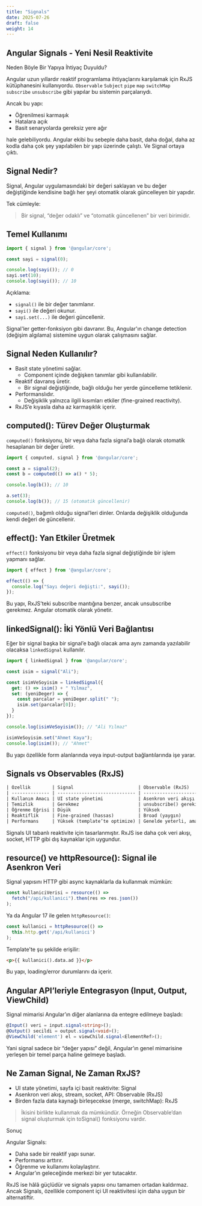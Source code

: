 ```yaml
---
title: "Signals"
date: 2025-07-26
draft: false
weight: 14
---
```


## Angular Signals - Yeni Nesil Reaktivite

Neden Böyle Bir Yapıya İhtiyaç Duyuldu?

Angular uzun yıllardır reaktif programlama ihtiyaçlarını karşılamak için RxJS kütüphanesini kullanıyordu. `Observable` `Subject` `pipe` `map` `switchMap` `subscribe` `unsubscribe` gibi yapılar bu sistemin parçalarıydı.

Ancak bu yapı:
- Öğrenilmesi karmaşık
- Hatalara açık
- Basit senaryolarda gereksiz yere ağır

hale gelebiliyordu. Angular ekibi bu sebeple daha basit, daha doğal, daha az kodla daha çok şey yapılabilen bir yapı üzerinde çalıştı. Ve Signal ortaya çıktı.

## Signal Nedir?

Signal, Angular uygulamasındaki bir değeri saklayan ve bu değer değiştiğinde kendisine bağlı her şeyi otomatik olarak güncelleyen bir yapıdır.


Tek cümleyle:
> Bir signal, “değer odaklı” ve “otomatik güncellenen” bir veri birimidir.

## Temel Kullanımı

```ts
import { signal } from '@angular/core';

const sayi = signal(0);

console.log(sayi()); // 0
sayi.set(10);
console.log(sayi()); // 10
```

Açıklama:

- `signal()` ile bir değer tanımlanır.
- `sayi()` ile değeri okunur.
- `sayi.set(...)` ile değeri güncellenir.

Signal'ler getter-fonksiyon gibi davranır. Bu, Angular'ın change detection (değişim algılama) sistemine uygun olarak çalışmasını sağlar.


## Signal Neden Kullanılır?

- Basit state yönetimi sağlar.
    - Component içinde değişken tanımlar gibi kullanılabilir.
- Reaktif davranış üretir.
    - Bir signal değiştiğinde, bağlı olduğu her yerde güncelleme tetiklenir.
- Performanslıdır.
    - Değişiklik yalnızca ilgili kısımları etkiler (fine-grained reactivity).
- RxJS’e kıyasla daha az karmaşıklık içerir.

## computed(): Türev Değer Oluşturmak

`computed()` fonksiyonu, bir veya daha fazla signal’a bağlı olarak otomatik hesaplanan bir değer üretir.

```ts
import { computed, signal } from '@angular/core';

const a = signal(2);
const b = computed(() => a() * 5);

console.log(b()); // 10

a.set(3);
console.log(b()); // 15 (otomatik güncellenir)
```

`computed()`, bağımlı olduğu signal’leri dinler. Onlarda değişiklik olduğunda kendi değeri de güncellenir.



## effect(): Yan Etkiler Üretmek
`effect()` fonksiyonu bir veya daha fazla signal değiştiğinde bir işlem yapmanı sağlar.

```ts
import { effect } from '@angular/core';

effect(() => {
  console.log("Sayı değeri değişti:", sayi());
});
```

Bu yapı, RxJS'teki subscribe mantığına benzer, ancak unsubscribe gerekmez. Angular otomatik olarak yönetir.

## linkedSignal(): İki Yönlü Veri Bağlantısı

Eğer bir signal başka bir signal’e bağlı olacak ama aynı zamanda yazılabilir olacaksa `linkedSignal` kullanılır.

```ts
import { linkedSignal } from '@angular/core';

const isim = signal("Ali");

const isimVeSoyisim = linkedSignal({
  get: () => isim() + " Yılmaz",
  set: (yeniDeger) => {
    const parcalar = yeniDeger.split(" ");
    isim.set(parcalar[0]);
  }
});

console.log(isimVeSoyisim()); // "Ali Yılmaz"

isimVeSoyisim.set("Ahmet Kaya");
console.log(isim()); // "Ahmet"
```

Bu yapı özellikle form alanlarında veya input-output bağlantılarında işe yarar.

## Signals vs Observables (RxJS)

```txt
| Özellik        | Signal                        | Observable (RxJS)               |
| -------------- | ----------------------------- | ------------------------------- |
| Kullanım Amacı | UI state yönetimi             | Asenkron veri akışı             |
| Temizlik       | Gerekmez                      | unsubscribe() gerekir           |
| Öğrenme Eğrisi | Düşük                         | Yüksek                          |
| Reaktiflik     | Fine-grained (hassas)         | Broad (yaygın)                  |
| Performans     | Yüksek (template’te optimize) | Genelde yeterli, ama daha genel |
```

Signals UI tabanlı reaktivite için tasarlanmıştır. RxJS ise daha çok veri akışı, socket, HTTP gibi dış kaynaklar için uygundur.


## resource() ve httpResource(): Signal ile Asenkron Veri

Signal yapısını HTTP gibi async kaynaklarla da kullanmak mümkün:

```ts
const kullaniciVerisi = resource(() =>
  fetch("/api/kullanici").then(res => res.json())
);
```


Ya da Angular 17 ile gelen `httpResource()`:

```ts
const kullanici = httpResource(() =>
  this.http.get('/api/kullanici')
);
```

Template'te şu şekilde erişilir:

```html
<p>{{ kullanici().data.ad }}</p>
```

Bu yapı, loading/error durumlarını da içerir.


## Angular API’leriyle Entegrasyon (Input, Output, ViewChild)

Signal mimarisi Angular’ın diğer alanlarına da entegre edilmeye başladı:

```ts
@Input() veri = input.signal<string>();
@Output() secildi = output.signal<void>();
@ViewChild('element') el = viewChild.signal<ElementRef>();
```

Yani signal sadece bir “değer yapısı” değil, Angular’ın genel mimarisine yerleşen bir temel parça haline gelmeye başladı.


## Ne Zaman Signal, Ne Zaman RxJS?

- UI state yönetimi, sayfa içi basit reaktivite: Signal
- Asenkron veri akışı, stream, socket, API: Observable (RxJS)
- Birden fazla data kaynağı birleşecekse (merge, switchMap): RxJS

> İkisini birlikte kullanmak da mümkündür. Örneğin Observable’dan signal oluşturmak için toSignal() fonksiyonu vardır.


Sonuç

Angular Signals:

- Daha sade bir reaktif yapı sunar.
- Performansı arttırır.
- Öğrenme ve kullanımı kolaylaştırır.
- Angular’ın geleceğinde merkezi bir yer tutacaktır.


RxJS ise hâlâ güçlüdür ve signals yapısı onu tamamen ortadan kaldırmaz. Ancak Signals, özellikle component içi UI reaktivitesi için daha uygun bir alternatiftir.